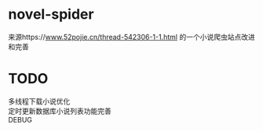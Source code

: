 # novel-spider
来源https://www.52pojie.cn/thread-542306-1-1.html 的一个小说爬虫站点改进和完善

TODO
==============
多线程下载小说优化<br/>
定时更新数据库小说列表功能完善<br/>
DEBUG
